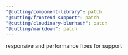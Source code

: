 ```yaml
---
"@cutting/component-library": patch
"@cutting/frontend-support": patch
"@cutting/cloudinary-blurhash": patch
"@cutting/markdown": patch
---
```


responsive and performance fixes for support
